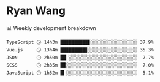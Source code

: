 # Ryan Wang

 <!-- waka-box start -->
📊 Weekly development breakdown
```text
TypeScript 🕓 14h3m ██████████▌░░░░░░░░░░░░░░░░░ 37.9%
Vue.js     🕓 13h4m █████████▊░░░░░░░░░░░░░░░░░░ 35.3%
JSON       🕓 2h50m ██▏░░░░░░░░░░░░░░░░░░░░░░░░░  7.7%
SCSS       🕓 2h35m █▉░░░░░░░░░░░░░░░░░░░░░░░░░░  7.0%
JavaScript 🕓 1h52m █▍░░░░░░░░░░░░░░░░░░░░░░░░░░  5.1%
```
<!-- Powered by https://github.com/YouEclipse/waka-box-go . -->
<!-- waka-box end -->